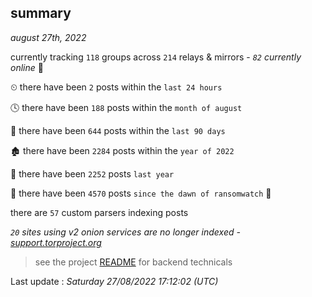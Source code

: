
## summary
_august 27th, 2022_

currently tracking `118` groups across `214` relays & mirrors - _`82` currently online_ 📡

⏲ there have been `2` posts within the `last 24 hours`

🕓 there have been `188` posts within the `month of august`

📅 there have been `644` posts within the `last 90 days`

🏚 there have been `2284` posts within the `year of 2022`

🚀 there have been `2252` posts `last year`

🦕 there have been `4570` posts `since the dawn of ransomwatch` 🐣

there are `57` custom parsers indexing posts

_`20` sites using v2 onion services are no longer indexed - [support.torproject.org](https://support.torproject.org/onionservices/v2-deprecation/)_

> see the project [README](https://github.com/jmousqueton/ransomwatch#readme) for backend technicals



Last update : _Saturday 27/08/2022 17:12:02 (UTC)_


